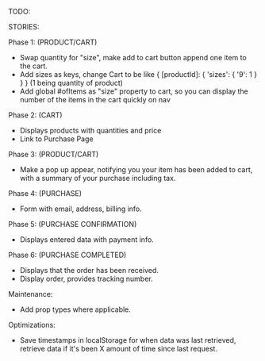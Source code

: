 TODO:

STORIES:

Phase 1:
(PRODUCT/CART)

- Swap quantity for "size", make add to cart button append one item to the cart.
- Add sizes as keys, change Cart to be like { [productId]: { 'sizes': { '9': 1 } } } (1 being quantity of product)
- Add global #ofItems as "size" property to cart, so you can display the number of the items in the cart quickly on nav

Phase 2:
(CART)

- Displays products with quantities and price
- Link to Purchase Page

Phase 3:
(PRODUCT/CART)

- Make a pop up appear, notifying you your item has been added to cart, with a summary of your purchase including tax.

Phase 4:
(PURCHASE)

- Form with email, address, billing info.

Phase 5:
(PURCHASE CONFIRMATION)

- Displays entered data with payment info.

Phase 6:
(PURCHASE COMPLETED)

- Displays that the order has been received.
- Display order, provides tracking number.

Maintenance:

- Add prop types where applicable.

Optimizations:

- Save timestamps in localStorage for when data was last retrieved, retrieve data if it's been X amount of time since last request.
